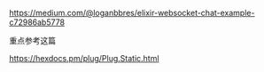 https://medium.com/@loganbbres/elixir-websocket-chat-example-c72986ab5778

重点参考这篇

https://hexdocs.pm/plug/Plug.Static.html